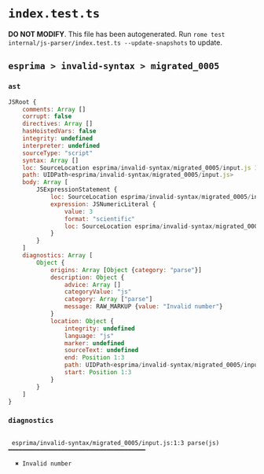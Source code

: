 # `index.test.ts`

**DO NOT MODIFY**. This file has been autogenerated. Run `rome test internal/js-parser/index.test.ts --update-snapshots` to update.

## `esprima > invalid-syntax > migrated_0005`

### `ast`

```javascript
JSRoot {
	comments: Array []
	corrupt: false
	directives: Array []
	hasHoistedVars: false
	integrity: undefined
	interpreter: undefined
	sourceType: "script"
	syntax: Array []
	loc: SourceLocation esprima/invalid-syntax/migrated_0005/input.js 1:0-2:0
	path: UIDPath<esprima/invalid-syntax/migrated_0005/input.js>
	body: Array [
		JSExpressionStatement {
			loc: SourceLocation esprima/invalid-syntax/migrated_0005/input.js 1:0-1:3
			expression: JSNumericLiteral {
				value: 3
				format: "scientific"
				loc: SourceLocation esprima/invalid-syntax/migrated_0005/input.js 1:0-1:3
			}
		}
	]
	diagnostics: Array [
		Object {
			origins: Array [Object {category: "parse"}]
			description: Object {
				advice: Array []
				categoryValue: "js"
				category: Array ["parse"]
				message: RAW_MARKUP {value: "Invalid number"}
			}
			location: Object {
				integrity: undefined
				language: "js"
				marker: undefined
				sourceText: undefined
				end: Position 1:3
				path: UIDPath<esprima/invalid-syntax/migrated_0005/input.js>
				start: Position 1:3
			}
		}
	]
}
```

### `diagnostics`

```

 esprima/invalid-syntax/migrated_0005/input.js:1:3 parse(js) ━━━━━━━━━━━━━━━━━━━━━━━━━━━━━━━━━━━━━━━

  ✖ Invalid number


```

